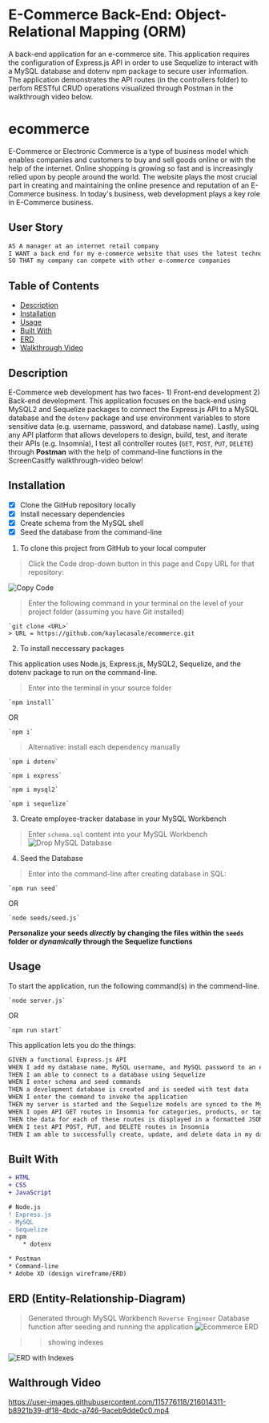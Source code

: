 # E-Commerce Back-End: Object-Relational Mapping (ORM)
A back-end application for an e-commerce site. This application requires the configuration of Express.js API in order to use Sequelize to interact with a MySQL database and dotenv npm package to secure user information. The application demonstrates the API routes (in the controllers folder) to perfom RESTful CRUD operations visualized through Postman in the walkthrough video below.

# ecommerce
E-Commerce or Electronic Commerce is a type of business model which enables companies and customers to buy and sell goods online or with the help of the internet. Online shopping is growing so fast and is increasingly relied upon by people around the world. The website plays the most crucial part in creating and maintaining the online presence and reputation of an E-Commerce business. In today's business, web development plays a key role in E-Commerce business. 

## User Story
```md
AS A manager at an internet retail company
I WANT a back end for my e-commerce website that uses the latest technologies
SO THAT my company can compete with other e-commerce companies
```
## Table of Contents
* [Description](#description)
* [Installation](#installation)
* [Usage](#usage)
* [Built With](#built-with)
* [ERD](#erd)
* [Walkthrough Video](#walk-through-video)


## Description
E-Commerce web development has two faces- 1) Front-end development 2) Back-end development. This application focuses on the back-end using MySQL2 and Sequelize packages to connect the Express.js API to a MySQL database and the `dotenv` package and use environment variables to store sensitive data (e.g. username, password, and database name). Lastly, using any API platform that allows developers to design, build, test, and iterate their APIs (e.g. Insomnia), I test all controller routes (`GET`, `POST`, `PUT`, `DELETE`) through **Postman** with the help of command-line functions in the ScreenCasitfy walkthrough-video below!

## Installation
- [x] Clone the GitHub repository locally
- [x] Install necessary dependencies
- [x] Create schema from the MySQL shell
- [x] Seed the database from the command-line

1. To clone this project from GitHub to your local computer

> Click the Code drop-down button in this page and Copy URL for that repository:

![Copy Code](assets/copy-code-ecommerce.png "Clone GitHub Repo")

> Enter the following command in your terminal on the level of your project folder (assuming you have Git installed)

    `git clone <URL>`
    > URL = https://github.com/kaylacasale/ecommerce.git




2. To install neccessary packages

This application uses Node.js, Express.js, MySQL2, Sequelize, and the dotenv package to run on the command-line.

> Enter into the terminal in your source folder

    `npm install`

OR

    `npm i`

> Alternative: install each dependency manually

    `npm i dotenv`

    `npm i express`

    `npm i mysql2`

    `npm i sequelize`


3. Create employee-tracker database in your MySQL Workbench

> Enter `schema.sql` content into your MySQL Workbench
![Drop MySQL Database](assets/drop-mysql-database.png "Insert schema.sql in MySQL Workbench locally")

4. Seed the Database
> Enter into the command-line after creating database in SQL:

    `npm run seed`

OR

    `node seeds/seed.js`

**Personalize your seeds *directly* by changing the files within the `seeds` folder or *dynamically* through the Sequelize functions**

## Usage
To start the application, run the following command(s) in the commend-line.

    `node server.js`
OR

    `npm run start`

This application lets you do the things:
```md
GIVEN a functional Express.js API
WHEN I add my database name, MySQL username, and MySQL password to an environment variable file
THEN I am able to connect to a database using Sequelize
WHEN I enter schema and seed commands
THEN a development database is created and is seeded with test data
WHEN I enter the command to invoke the application
THEN my server is started and the Sequelize models are synced to the MySQL database
WHEN I open API GET routes in Insomnia for categories, products, or tags
THEN the data for each of these routes is displayed in a formatted JSON
WHEN I test API POST, PUT, and DELETE routes in Insomnia
THEN I am able to successfully create, update, and delete data in my database
```

## Built With

```diff
+ HTML
+ CSS
+ JavaScript

# Node.js
! Express.js
- MySQL 
- Sequelize
* npm
    * dotenv

* Postman
* Command-line
* Adobe XD (design wireframe/ERD)
```


## ERD (Entity-Relationship-Diagram)
> Generated through MySQL Workbench `Reverse Engineer` Database function after seeding and running the application
![Ecommerce ERD](assets/ecommerce-erd.png "Reverse Engineer in MySQL")

>> showing indexes

![ERD with Indexes](assets/ecommerce-erd_index-showing.png "Reverse Engineer in MySQL and Show Data")


## Walthrough Video


https://user-images.githubusercontent.com/115776118/216014311-b8921b39-df18-4bdc-a746-9aceb9dde0c0.mp4

